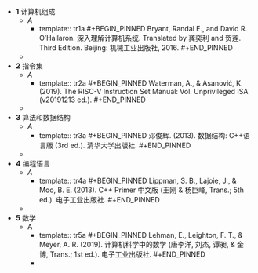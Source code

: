 - **1** 计算机组成
	- *A*
		- template:: tr1a
		  #+BEGIN_PINNED
		  Bryant, Randal E., and David R. O’Hallaron. 深入理解计算机系统. Translated by 龚奕利 and 贺莲. Third Edition. Beijing: 机械工业出版社, 2016.
		  #+END_PINNED
	-
- **2** 指令集
	- *A*
		- template:: tr2a
		  #+BEGIN_PINNED
		  Waterman, A., & Asanović, K. (2019). The RISC-V Instruction Set Manual: Vol. Unprivileged ISA (v20191213 ed.).
		  #+END_PINNED
	-
- **3** 算法和数据结构
	- *A*
		- template:: tr3a
		  #+BEGIN_PINNED
		  邓俊辉. (2013). 数据结构: C++语言版 (3rd ed.). 清华大学出版社.
		  #+END_PINNED
	-
- **4** 编程语言
	- *A*
		- template:: tr4a
		  #+BEGIN_PINNED
		  Lippman, S. B., Lajoie, J., & Moo, B. E. (2013). C++ Primer 中文版 (王刚 & 杨巨峰, Trans.; 5th ed.). 电子工业出版社.
		  #+END_PINNED
	-
- **5** 数学
	- A
		- template:: tr5a
		  #+BEGIN_PINNED
		  Lehman, E., Leighton, F. T., & Meyer, A. R. (2019). 计算机科学中的数学 (唐李洋, 刘杰, 谭昶, & 金博, Trans.; 1st ed.). 电子工业出版社.
		  #+END_PINNED
		-